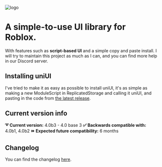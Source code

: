 ![logo](https://github.com/user-attachments/assets/4889b3b7-8c18-4861-87a5-1ea289a8d98d)

# A simple-to-use UI library for Roblox.
With features such as **script-based UI** and a simple copy and paste install.
I will try to maintain this project as much as I can, and you can find more help in our Discord server.

## Installing uniUI
I've tried to make it as easy as possible to install uniUI, it's as simple as making a new ModuleScript in ReplicatedStorage and calling it uniUI, and pasting in the code from [the latest release](latest.lua).

## Current version info
**➰ Current version:** 4.0b3 - 4.0 base 3 
**✅ Backwards compatible with:** 4.0b1, 4.0b2 
**⏩ Expected future compatibility:** 6 months 

## Changelog
You can find the changelog [here](CHANGELOG.md).
